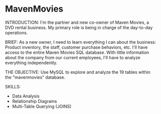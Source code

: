 # MavenMovies

INTRODUCTION:
I'm the partner and new co-owner of Maven Movies, a DVD rental business. My primary role is being in charge of the day-to-day operations.

BRIEF:
As a new owner, I need to learn everything I can about the business:
Product inventory, the staff, customer purchase behaviors, etc.
I'll have access to the entire Maven Movies SQL database. With little information about the company from our current employees, I'll have to analyze everything independently.

THE OBJECTIVE:
Use MySQL to explore and analyze the 19 tables within the "mavenmovies" database. 

SKILLS:
- Data Analysis
- Relationship Diagrams
- Multi-Table Querying (JOINS)
